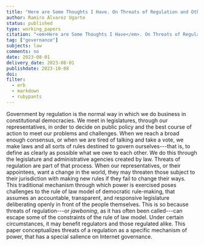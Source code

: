 ```yaml
---
title: "Here are Some Thoughts I Have. On Threats of Regulation and Other Forms of Bullying as a Governance Mechanism"
author: Ramiro Álvarez Ugarte
status: published
type: working_papers
citation: "<em>Here are Some Thoughts I Have</em>. On Threats of Regulation and Other Forms of Bullying as a Governance Mechanism, Internet Governance Forum GigaNet Annual Meeting 2023, Kyoto, Japan, 8 de octubre de 2023."
tag: ["governance"]
subjects: law
comments: no
date: 2023-08-01
delivery_date: 2023-08-01
publishdate: 2023-10-08
doi: 
filter:
  - erb
  - markdown
  - rubypants
---
```


Government by regulation is the normal way in which we do business in constitutional democracies. We meet in legislatures, through our representatives, in order to decide on public policy and the best course of action to meet our problems and challenges. When we reach a broad enough consensus, or when we are tired of talking and take a vote, we make laws and all sorts of rules destined to govern ourselves---that is, to define as clearly as possible what we owe to each other. We do this through the legislature and administrative agencies created by law. Threats of regulation are part of that process. When our representatives, or their appointees, want a change in the world, they may threaten those subject to their jurisdiction with making new rules if they fail to change their ways. This traditional mechanism through which power is exercised poses challenges to the rule of law model of democratic rule-making, that assumes an accountable, transparent, and responsive legislature deliberating openly in front of the people themselves. This is so because threats of regulation---or *jawboning*, as it has often been called---can escape some of the constraints of the rule of law model. Under certain circumstances, it may benefit regulators and those regulated alike. This paper conceptualizes threats of a regulation as a specific mechanism of power, that has a special salience on Internet governance.


